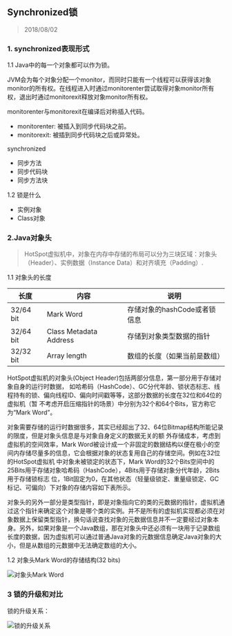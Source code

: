 ## Synchronized锁

> 2018/08/02

### 1. synchronized表现形式

1.1 Java中的每一个对象都可以作为锁。

JVM会为每个对象分配一个monitor，而同时只能有一个线程可以获得该对象monitor的所有权。在线程进入时通过monitorenter尝试取得对象monitor所有权，退出时通过monitorexit释放对象monitor所有权。

monitorenter与monitorexit在编译后对称插入代码。

* monitorenter: 被插入到同步代码块之前。
* monitorexit: 被插到同步代码块之后或异常处。

synchronized 

* 同步方法
* 同步代码块
* 同步方法块

1.2 锁是什么

* 实例对象
* Class对象

### 2.Java对象头

>HotSpot虚拟机中，对象在内存中存储的布局可以分为三块区域：对象头（Header）、实例数据（Instance Data）和对齐填充（Padding）.

1.1 对象头的长度

长度|内容|说明
---|---|---
32/64 bit|Mark Word|存储对象的hashCode或者锁信息
32/64 bit|Class Metadata Address|存储到对象类型数据的指针
32/32 bit|Array length|数组的长度（如果当前是数组）

HotSpot虚拟机的对象头(Object Header)包括两部分信息，第一部分用于存储对象自身的运行时数据， 如哈希码（HashCode）、GC分代年龄、锁状态标志、线程持有的锁、偏向线程ID、偏向时间戳等等，这部分数据的长度在32位和64位的虚拟机（暂 不考虑开启压缩指针的场景）中分别为32个和64个Bits，官方称它为“Mark Word”。

对象需要存储的运行时数据很多，其实已经超出了32、64位Bitmap结构所能记录的限度，但是对象头信息是与对象自身定义的数据无关的额 外存储成本，考虑到虚拟机的空间效率，Mark Word被设计成一个非固定的数据结构以便在极小的空间内存储尽量多的信息，它会根据对象的状态复用自己的存储空间。例如在32位的HotSpot虚拟机 中对象未被锁定的状态下，Mark Word的32个Bits空间中的25Bits用于存储对象哈希码（HashCode），4Bits用于存储对象分代年龄，2Bits用于存储锁标志 位，1Bit固定为0，在其他状态（轻量级锁定、重量级锁定、GC标记、可偏向）下对象的存储内容如下表所示。

对象头的另外一部分是类型指针，即是对象指向它的类的元数据的指针，虚拟机通过这个指针来确定这个对象是哪个类的实例。并不是所有的虚拟机实现都必须在对象数据上保留类型指针，换句话说查找对象的元数据信息并不一定要经过对象本身。另外，如果对象是一个Java数组，那在对象头中还必须有一块用于记录数组长度的数据，因为虚拟机可以通过普通Java对象的元数据信息确定Java对象的大小，但是从数组的元数据中无法确定数组的大小。    

1.2 对象头Mark Word的存储结构(32 bits)

![对象头Mark Word](https://wx3.sinaimg.cn/mw690/7968cbf7gy1ftvsr5kd9jj20rr09nq5z.jpg)


### 3 锁的升级和对比

锁的升级关系：

![锁的升级关系](https://blog.dreamtobe.cn/img/java_synchronized.png)


